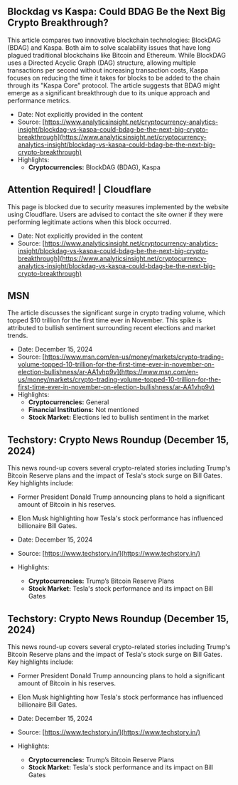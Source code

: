 ## Blockdag vs Kaspa: Could BDAG Be the Next Big Crypto Breakthrough?

This article compares two innovative blockchain technologies: BlockDAG (BDAG) and Kaspa. Both aim to solve scalability issues that have long plagued traditional blockchains like Bitcoin and Ethereum. While BlockDAG uses a Directed Acyclic Graph (DAG) structure, allowing multiple transactions per second without increasing transaction costs, Kaspa focuses on reducing the time it takes for blocks to be added to the chain through its "Kaspa Core" protocol. The article suggests that BDAG might emerge as a significant breakthrough due to its unique approach and performance metrics.

- Date: Not explicitly provided in the content
- Source: [https://www.analyticsinsight.net/cryptocurrency-analytics-insight/blockdag-vs-kaspa-could-bdag-be-the-next-big-crypto-breakthrough](https://www.analyticsinsight.net/cryptocurrency-analytics-insight/blockdag-vs-kaspa-could-bdag-be-the-next-big-crypto-breakthrough)
- Highlights:
  - **Cryptocurrencies:** BlockDAG (BDAG), Kaspa

## Attention Required! | Cloudflare

This page is blocked due to security measures implemented by the website using Cloudflare. Users are advised to contact the site owner if they were performing legitimate actions when this block occurred.

- Date: Not explicitly provided in the content
- Source: [https://www.analyticsinsight.net/cryptocurrency-analytics-insight/blockdag-vs-kaspa-could-bdag-be-the-next-big-crypto-breakthrough](https://www.analyticsinsight.net/cryptocurrency-analytics-insight/blockdag-vs-kaspa-could-bdag-be-the-next-big-crypto-breakthrough)

## MSN

The article discusses the significant surge in crypto trading volume, which topped $10 trillion for the first time ever in November. This spike is attributed to bullish sentiment surrounding recent elections and market trends.

- Date: December 15, 2024
- Source: [https://www.msn.com/en-us/money/markets/crypto-trading-volume-topped-10-trillion-for-the-first-time-ever-in-november-on-election-bullishness/ar-AA1vhp9v](https://www.msn.com/en-us/money/markets/crypto-trading-volume-topped-10-trillion-for-the-first-time-ever-in-november-on-election-bullishness/ar-AA1vhp9v)
- Highlights:
  - **Cryptocurrencies:** General
  - **Financial Institutions:** Not mentioned
  - **Stock Market:** Elections led to bullish sentiment in the market

## Techstory: Crypto News Roundup (December 15, 2024)

This news round-up covers several crypto-related stories including Trump's Bitcoin Reserve plans and the impact of Tesla's stock surge on Bill Gates. Key highlights include:
- Former President Donald Trump announcing plans to hold a significant amount of Bitcoin in his reserves.
- Elon Musk highlighting how Tesla's stock performance has influenced billionaire Bill Gates.

- Date: December 15, 2024
- Source: [https://www.techstory.in/](https://www.techstory.in/)
- Highlights:
  - **Cryptocurrencies:** Trump’s Bitcoin Reserve Plans
  - **Stock Market:** Tesla's stock performance and its impact on Bill Gates

## Techstory: Crypto News Roundup (December 15, 2024)

This news round-up covers several crypto-related stories including Trump's Bitcoin Reserve plans and the impact of Tesla's stock surge on Bill Gates. Key highlights include:
- Former President Donald Trump announcing plans to hold a significant amount of Bitcoin in his reserves.
- Elon Musk highlighting how Tesla's stock performance has influenced billionaire Bill Gates.

- Date: December 15, 2024
- Source: [https://www.techstory.in/](https://www.techstory.in/)
- Highlights:
  - **Cryptocurrencies:** Trump’s Bitcoin Reserve Plans
  - **Stock Market:** Tesla's stock performance and its impact on Bill Gates